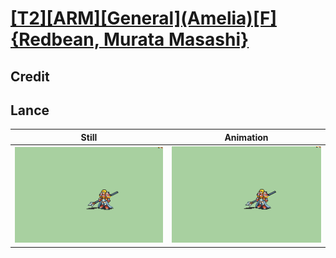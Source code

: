 # [\[T2\]\[ARM\]\[General\]\(Amelia\)\[F\]{Redbean, Murata Masashi}](../)

## Credit


	
## Lance

| Still | Animation |
| :---: | :-------: |
| ![Lance still](./Lance_000.png) | ![Lance animation](./Lance.gif) |
